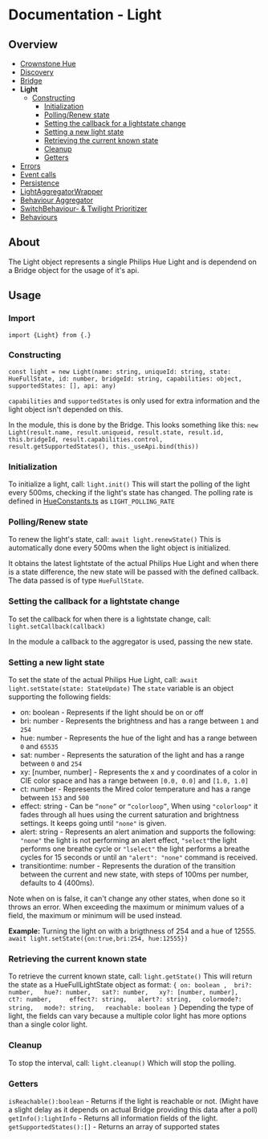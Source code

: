 # Documentation  - Light
## Overview
 - [Crownstone Hue](/documentation/CrownstoneHue.md)
 - [Discovery](/documentation/Discovery.md)
 - [Bridge](/documentation/Bridge.md)
 - **Light** 
   - [Constructing](#constructing)
	 - [Initialization](#initialization)
	 - [Polling/Renew state](#pollingrenew-state)
	 - [Setting the callback for a lightstate change](#settings-the-callback-for-a-lightstate-change)
	 - [Setting a new light state](#setting-a-new-light-state)
	 - [Retrieving the current known state](#retrieving-the-current-known-state)
	 - [Cleanup](#cleanup)
	 - [Getters](#getters) 
 - [Errors](/documentation/Errors.md)
 - [Event calls](/documentation/EventCalls.md)
 - [Persistence](/documentation/Persistence.md)
 - [LightAggregatorWrapper](/documentation/LightAggregatorWrapper.md)
 - [Behaviour Aggregator](/documentation/BehaviourAggregator.md)
 - [SwitchBehaviour- & Twilight Prioritizer](/documentation/Prioritizer.md)
 - [Behaviours](/documentation/Behaviours.md)

## About
The Light object represents a single Philips Hue Light and is dependend on a Bridge object for the usage of it's api.

## Usage
### Import
```import {Light} from {.}```
### Constructing
`const light = new Light(name: string, uniqueId: string, state: HueFullState, id: number, bridgeId: string, capabilities: object, supportedStates: [], api: any)`

`capabilities` and `supportedStates` is only used for extra information and the light object isn't depended on this.

In the module, this is done by the Bridge. This looks something like this:
`new Light(result.name, result.uniqueid, result.state, result.id, this.bridgeId, result.capabilities.control, result.getSupportedStates(), this._useApi.bind(this))`
### Initialization
To initialize a light, call:
`light.init()`
This will start the polling of the light every 500ms, checking if the light's state has changed.
The polling rate is defined in [HueConstants.ts](/src/constants/HueConstants.ts) as `LIGHT_POLLING_RATE`

### Polling/Renew state
To renew the light's state, call:
`await light.renewState()` 
This is automatically done every 500ms when the light object is initialized.

It obtains the latest lightstate of the actual Philips Hue Light and when there is a state difference, the new state will be passed with the defined callback. The data passed is of type `HueFullState`.

### Setting the callback for a lightstate change
To set the callback for when there is a lightstate change, call: 
`light.setCallback(callback)`

In the module a callback to the aggregator is used, passing the new state. 

### Setting a new light state
To set the state of the actual Philips Hue Light, call:
`await light.setState(state: StateUpdate)`
The `state` variable is an object supporting the following fields: 
 - on: boolean - Represents if the light should be on or off
 - bri: number -  Represents the brightness and has a range between `1` and `254`
 - hue: number -  Represents the hue of the light and has a range between `0` and `65535`
 - sat: number - Represents the saturation of the light and has a range between `0` and `254`
 - xy: [number, number] - Represents the x and y coordinates of a color in CIE color space and has a range between `[0.0, 0.0]` and `[1.0, 1.0]` 
 - ct: number - Represents the Mired color temperature and has a range between `153` and `500`
 - effect: string - Can be `“none”` or `“colorloop”`, When using `"colorloop"` it fades through all hues using the current saturation and brightness settings. It keeps going until `"none"` is given.
 - alert: string - Represents an alert animation and  supports the following: `"none"` the light is not performing an alert effect, `"select"`the light performs one breathe cycle or `"lselect"` the light performs a breathe cycles for 15 seconds or until an `"alert": "none"` command is received.
 - transitiontime: number - Represents the duration of the transition between the current and new state, with steps of 100ms per number, defaults to 4 (400ms).

Note when on is false, it can't change any other states, when done so it throws an error. 
When exceeding the maximum or minimum values of a field, the maximum or minimum will be used instead.
 
**Example:**
Turning the light on with a brigthness of 254 and a hue of 12555.
`await light.setState({on:true,bri:254, hue:12555})`
 
### Retrieving the current known state
To retrieve the current known state, call:
`light.getState()`
This will return the state as a HueFullLightState object as format:
`
{
  on: boolean , 
  bri?: number,  
  hue?: number,  
  sat?: number,  
  xy?: [number, number],  
  ct?: number,    
  effect?: string,  
  alert?: string,  
  colormode?: string,  
  mode?: string,  
  reachable: boolean
  }
  `
Depending the type of light, the fields can vary because a multiple color light has more options than a single color light.


### Cleanup
To stop the interval, call:
`light.cleanup()`
Which will stop the polling.


### Getters
`isReachable():boolean` - Returns if the light is reachable or not. (Might have a slight delay as it depends on actual Bridge providing this data after a poll) 
`getInfo():lightInfo` - Returns all information fields of the light.
`getSupportedStates():[]` - Returns an array of supported states